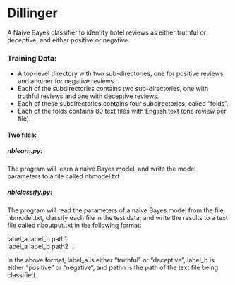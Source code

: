 # Dillinger

A Naive Bayes classifier to identify hotel reviews as either truthful or deceptive, and either positive or negative.
### Training Data:
- A top-level directory with two sub-directories, one for positive reviews and another for negative reviews .
- Each of the subdirectories contains two sub-directories, one with truthful reviews and one with deceptive reviews.
- Each of these subdirectories contains four subdirectories, called “folds”.
- Each of the folds contains 80 text files with English text (one review per file).

#### Two files:

##### nblearn.py:
The program will learn a naive Bayes model, and write the model parameters to a file called nbmodel.txt

##### nblclassify.py:

The program will read the parameters of a naive Bayes model from the file nbmodel.txt, classify each file in the test data, and write the results to a text file called nboutput.txt in the following format:

label_a label_b path1    
label_a label_b path2 
⋮

In the above format, label_a is either “truthful” or “deceptive”, label_b is either “positive” or “negative”, and pathn is the path of the text file being classified.


